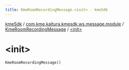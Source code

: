 ```yaml
---
title: KmeRoomRecordingMessage.<init> - kmeSdk
---
```


[kmeSdk](../../index.html) / [com.kme.kaltura.kmesdk.ws.message.module](../index.html) / [KmeRoomRecordingMessage](index.html) / [&lt;init&gt;](./-init-.html)

# &lt;init&gt;

`KmeRoomRecordingMessage()`